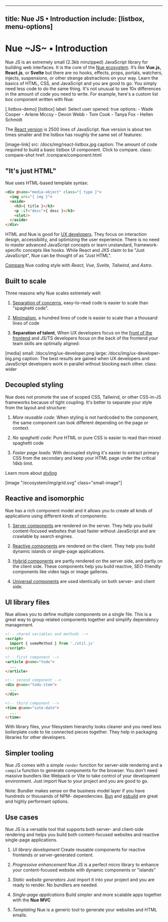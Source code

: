 
---
title: Nue JS • Introduction
include: [listbox, menu-options]
---

# Nue ~JS~ • Introduction

Nue JS is an extremely small (2.3kb minzipped) JavaScript library for building web interfaces. It is the core of the [Nue ecosystem](/ecosystem/). It’s like **Vue.js, React.js**, or **Svelte** but there are no hooks, effects, props, portals, watchers, injects, suspensions, or other strange abstractions on your way. Learn the basics of HTML, CSS, and JavaScript and you are good to go. You simply need less code to do the same thing. It's not unusual to see 10x differences in the amount of code you need to write. For example, here's a custom list box component written with Nue:

[.listbox-demo]
  [listbox]
    label: Select user
    opened: true
    options:
      - Wade Cooper
      - Arlene Mccoy
      - Devon Webb
      - Tom Cook
      - Tanya Fox
      - Hellen Schmidt

The [React version](https://headlessui.com/react/listbox) is 2500 lines of JavaScript. Nue version is about ten times smaller and the listbox has roughly the same set of features:


[image-link]
  src: /docs/img/react-listbox.jpg
  caption: The amount of code required to build a basic listbox UI component. Click to compare.
  class: compare-shot
  href: /compare/component.html



## "It's just HTML"
Nue uses HTML-based template syntax:

``` html
<div @name="media-object" class="{ type }">
  <img src="{ img }">
  <aside>
    <h3>{ title }</h3>
    <p :if="desc">{ desc }</h3>
    <slot/>
  </aside>
</div>
```

HTML and Nue is good for [UX developers][divide]. They focus on interaction design, accessibility, and optimizing the user experience.  There is no need to master advanced JavaScript concepts or learn unstandard, framework-specific concepts like hooks. While React and JXS claim to be "Just JavaScript", Nue can be thought of as "Just HTML".

[Compare](/compare/component.html) Nue coding style with *React, Vue, Svelte, Tailwind*, and *Astro*.

[divide]: https://css-tricks.com/the-great-divide/

## Built to scale
Three reasons why Nue scales extremely well:

1. [Separation of concerns](//nuejs.org//why/#soc), easy-to-read code is easier to scale than "spaghetti code".

1. [Minimalism](//nuejs.org/why/#minimalism), a hundred lines of code is easier to scale than a thousand lines of code

1. **Separation of talent**, When UX developers focus on the [front of the frontend][back] and JS/TS developers focus on the back of the frontend your team skills are optimally aligned:


[back]: https://bradfrost.com/blog/post/front-of-the-front-end-and-back-of-the-front-end-web-development/

[media]
  small: /docs/img/ux-developer.png
  large: /docs/img/ux-developer-big.png
  caption: The best results are gained when UX developers and JavaScript developers work in parallel without blocking each other.
  class: wider


## Decoupled styling
Nue does not promote the use of scoped CSS, Tailwind, or other CSS-in-JS frameworks because of tight coupling. It's better to separate your style from the layout and structure:

1. *More reusable code*: When styling is not hardcoded to the component, the same component can look different depending on the page or context.

1. *No spaghetti code*: Pure HTML or pure CSS is easier to read than mixed spaghetti code

1. *Faster page loads*: With decoupled styling it's easier to extract primary CSS from the secondary and keep your HTML page under the critical 14kb limit.

Learn more about [styling](styling-components)


[image "/ecosystem/img/grid.svg" class="small-image"]
## Reactive and isomorphic
Nue has a rich component model and it allows you to create all kinds of applications using different kinds of components:

1. [Server components](server-components) are rendered on the server. They help you build content-focused websites that load faster without JavaScript and are crawlable by search engines.

2. [Reactive components](reactive-components) are rendered on the client. They help you build dynamic islands or single-page applications.

3. [Hybrid components](isomorphic-components#hybrid) are partly rendered on the server side, and partly on the client side. These components help you build reactive, SEO-friendly components like video tags or image galleries.

3. [Universal components](isomorphic-components#universal-components) are used identically on both server- and client side.




## UI library files
Nue allows you to define multiple components on a single file. This is a great way to group related components together and simplify dependency management.


``` html
<!-- shared variables and methods -->
<script>
  import { someMethod } from './util.js'
</script>

<!-- first component -->
<article @name="todo">
  ...
</article>

<!-- second component -->
<div @name="todo-item">
  ...
</div>

<!-- third component -->
<time @name="cute-date">
  ...
</time>
```

With library files, your filesystem hierarchy looks cleaner and you need less boilerplate code to tie connected pieces together. They help in packaging libraries for other developers.


## Simpler tooling
Nue JS comes with a simple `render` function for server-side rendering and a `compile` function to generate components for the browser. You don't need massive bundlers like Webpack or Vite to take control of your development environment. Just import Nue to your project and you are good to go.

Note: Bundler makes sense on the business model layer if you have hundreds or thousands of NPM- dependencies. [Bun](//bun.sh) and [esbuild](//esbuild.github.io/) are great and highly performant options.


## Use cases
Nue JS is a versatile tool that supports both server- and client-side rendering and helps you build both content-focused websites and reactive single-page applications.

1. *UI library development* Create reusable components for reactive frontends or server-generated content.

2. *Progressive enhancement* Nue JS is a perfect micro library to enhance your content-focused website with dynamic components or "islands"

3. *Static website generators* Just import it into your project and you are ready to render. No bundlers are needed.

4. *Single-page applications* Build simpler and more scalable apps together with the **Nue MVC**

5. *Templating* Nue is a generic tool to generate your websites and HTML emails.






